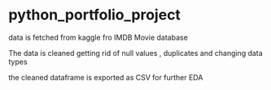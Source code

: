 # python_portfolio_project
data is fetched from kaggle fro IMDB Movie database

The data is cleaned getting rid of null values , duplicates and changing data types

the cleaned dataframe is exported as CSV for further EDA
